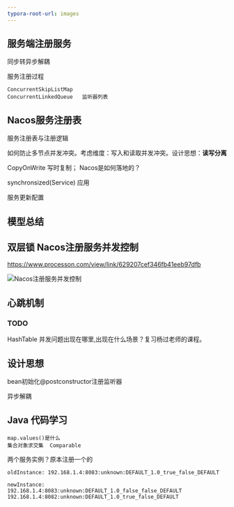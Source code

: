 ```yaml
---
typora-root-url: images
---
```


## 服务端注册服务

同步转异步解耦

服务注册过程

```
ConcurrentSkipListMap
ConcurrentLinkedQueue	监听器列表		
```



## Nacos服务注册表

服务注册表与注册逻辑

如何防止多节点并发冲突。考虑维度：写入和读取并发冲突。设计思想：**读写分离**

CopyOnWrite 写时复制； Nacos是如何落地的？

synchronsized(Service) 应用



服务更新配置



## 模型总结



## 双层锁    Nacos注册服务并发控制

https://www.processon.com/view/link/629207cef346fb41eeb97dfb

![Nacos注册服务并发控制](/Nacos注册服务并发控制.png)



## 心跳机制





### TODO 

HashTable 并发问题出现在哪里,出现在什么场景？复习杨过老师的课程。





## 设计思想

bean初始化@postconstructor注册监听器

异步解耦



## Java 代码学习

```
map.values()是什么
集合对象求交集  Comparable
```



两个服务实例？原本注册一个的







```
oldInstance: 192.168.1.4:8083:unknown:DEFAULT_1.0_true_false_DEFAULT

newInstance: 
192.168.1.4:8083:unknown:DEFAULT_1.0_false_false_DEFAULT
192.168.1.4:8082:unknown:DEFAULT_1.0_true_false_DEFAULT
```

